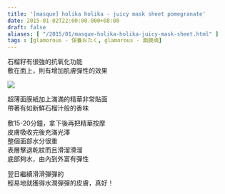 ```yaml
---
title: '[masque] holika holika - juicy mask sheet pomegranate'
date: 2015-01-02T22:00:00.000+08:00
draft: false
aliases: [ "/2015/01/masque-holika-holika-juicy-mask-sheet.html" ]
tags : [glamorous - 保養おたく, glamorous - 面膜魂]
---
```


石榴籽有很強的抗氧化功能  
敷在面上，則有增加肌膚彈性的效果

![](/images/holikapomegranate.jpg)

超薄面膜紙加上滿滿的精華非常貼面  
帶著有如新鮮石榴汁般的香味

  

敷15-20分鐘，拿下後再把精華按摩  
皮膚吸收完後充滿光澤  
整個面部水分很重  
表層擊退乾紋而且滑溜滑溜  
底部夠水，由內到外富有彈性

  

翌日繼續滑滑彈彈的  
輕易地就獲得水潤彈彈的皮膚，真好！
